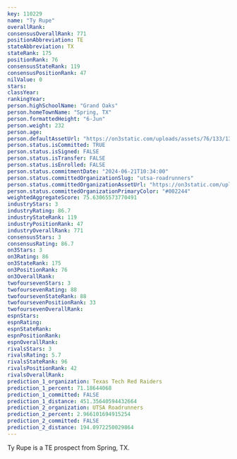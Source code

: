 ```yaml
---
key: 110229
name: "Ty Rupe"
overallRank: 
consensusOverallRank: 771
positionAbbreviation: TE
stateAbbreviation: TX
stateRank: 175
positionRank: 76
consensusStateRank: 119
consensusPositionRank: 47
nilValue: 0
stars: 
classYear: 
rankingYear: 
person.highSchoolName: "Grand Oaks"
person.homeTownName: "Spring, TX"
person.formattedHeight: "6-Jun"
person.weight: 232
person.age: 
person.defaultAssetUrl: "https://on3static.com/uploads/assets/76/133/133076.png"
person.status.isCommitted: TRUE
person.status.isSigned: FALSE
person.status.isTransfer: FALSE
person.status.isEnrolled: FALSE
person.status.commitmentDate: "2024-06-21T10:34:00"
person.status.committedOrganizationSlug: "utsa-roadrunners"
person.status.committedOrganizationAssetUrl: "https://on3static.com/uploads/assets/318/150/150318.svg"
person.status.committedOrganizationPrimaryColor: "#002244"
weightedAggregateScore: 75.63065573770491
industryStars: 3
industryRating: 86.7
industryStateRank: 119
industryPositionRank: 47
industryOverallRank: 771
consensusStars: 3
consensusRating: 86.7
on3Stars: 3
on3Rating: 86
on3StateRank: 175
on3PositionRank: 76
on3OverallRank: 
twofoursevenStars: 3
twofoursevenRating: 88
twofoursevenStateRank: 88
twofoursevenPositionRank: 33
twofoursevenOverallRank: 
espnStars: 
espnRating: 
espnStateRank: 
espnPositionRank: 
espnOverallRank: 
rivalsStars: 3
rivalsRating: 5.7
rivalsStateRank: 96
rivalsPositionRank: 42
rivalsOverallRank: 
prediction_1_organization: Texas Tech Red Raiders
prediction_1_percent: 71.18644068
prediction_1_committed: FALSE
prediction_1_distance: 451.35640594432664
prediction_2_organization: UTSA Roadrunners
prediction_2_percent: 2.966101694915254
prediction_2_committed: FALSE
prediction_2_distance: 194.0972250029864
---
```

Ty Rupe is a TE prospect from Spring, TX.